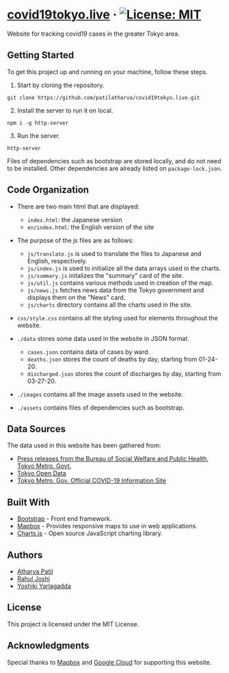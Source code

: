 # [covid19tokyo.live](https://covid19tokyo.live/en/) · [![License: MIT](https://img.shields.io/badge/License-MIT-yellow.svg)](https://opensource.org/licenses/MIT)
Website for tracking covid19 cases in the greater Tokyo area.
## Getting Started
To get this project up and running on your machine, follow these steps.
1. Start by cloning the repository.
```
git clone https://github.com/patilatharva/covid19tokyo.live.git
```
2. Install the server to run it on local.
```
npm i -g http-server
```
3. Run the server.
```
http-server
```
Files of dependencies such as bootstrap are stored locally, and do not need to be installed. Other dependencies are already listed on `package-lock.json`.

## Code Organization
- There are two main html that are displayed: 
  - `index.html`: the Japanese version
  - `en/index.html`: the English version of the site

- The purpose of the js files are as follows:
  - `js/translate.js` is used to translate the files to Japanese and English, respectively.
  - `js/index.js` is used to initialize all the data arrays used in the charts.
  - `js/summary.js` initalizes the "summary" card of the site.
  - `js/util.js` contains various methods used in creation of the map.
  - `js/news.js` fetches news data from the Tokyo government and displays them on the "News" card.
  - `js/charts` directory contains all the charts used in the site.

- `css/style.css` contains all the styling used for elements throughout the website.

- `./data` stores some data used in the website in JSON format.
  - `cases.json` contains data of cases by ward.
  - `deaths.json` stores the count of deaths by day, starting from 01-24-20.
  - `discharged.json` stores the count of discharges by day, starting from 03-27-20.
- `./images` contains all the image assets used in the website.
- `./assets` contains files of dependencies such as bootstrap.

## Data Sources
The data used in this website has been gathered from:
- [Press releases from the Bureau of Social Welfare and Public Health, Tokyo Metro. Govt.](https://www.fukushihoken.metro.tokyo.lg.jp/hodo/index.html)
- [Tokyo Open Data](https://catalog.data.metro.tokyo.lg.jp/dataset/t000010d0000000068)
- [Tokyo Metro. Gov. Official COVID-19 Information Site](https://stopcovid19.metro.tokyo.lg.jp/)

## Built With
- [Bootstrap](https://getbootstrap.com/) - Front end framework.
- [Mapbox](https://www.mapbox.com/) - Provides responsive maps to use in web applications.
- [Charts.js](https://www.chartjs.org/) - Open source JavaScript charting library.

## Authors
- [Atharva Patil](https://github.com/patilatharva)
- [Rahul Joshi](https://github.com/rahuljoshi44)
- [Yoshiki Yarlagadda](https://github.com/y0shiki)
## License
This project is licensed under the MIT License. 
## Acknowledgments
Special thanks to [Mapbox](https://www.mapbox.com/) and [Google Cloud](https://cloud.google.com/gcp/?utm_source=google&utm_medium=cpc&utm_campaign=na-US-all-en-dr-bkws-all-all-trial-b-dr-1008076&utm_content=text-ad-none-any-DEV_c-CRE_115268617687-ADGP_Hybrid+%7C+AW+SEM+%7C+BKWS+%7C+US+%7C+en+%7C+BMM+~+Clouds+Google-KWID_43700010161690057-kwd-64595508764&utm_term=KW_%2Bclouds%20%2Bgoogle-ST_%2Bclouds+%2Bgoogle&gclid=CjwKCAjwwYP2BRBGEiwAkoBpAlJ15rBc-pSeBrcqWuwA8luX6rSgruz6bCpINjO5uCrLihJ4XRm_JBoCfZwQAvD_BwE) for supporting this website.

